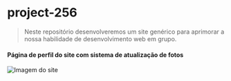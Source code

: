 # project-256

> Neste repositório desenvolveremos um site genérico para aprimorar a nossa habilidade de desenvolvimento web em grupo.

#### Página de perfil do site com sistema de atualização de fotos

![Imagem do site](https://github.com/project-256-web/project-256/blob/develop/0.1/assets/img/Logo/readme_image.png)
